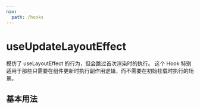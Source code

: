 ```yaml
---
nav:
  path: /hooks
---
```


# useUpdateLayoutEffect

模仿了 useLayoutEffect 的行为，但会跳过首次渲染时的执行。
这个 Hook 特别适用于那些只需要在组件更新时执行副作用逻辑，而不需要在初始挂载时执行的场景。

## 基本用法

<code hideActions='["CSB"]' src="./demo/demo.tsx"></code>
